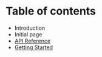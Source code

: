 # Table of contents

* Introduction
* Initial page
* [API Reference](api-reference.md)
* [Getting Started](getting-started.md)

